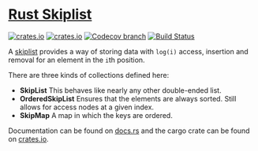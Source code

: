 # [Rust Skiplist](http://www.jpellis.me/projects/rust-skiplist)

[![crates.io](https://img.shields.io/crates/v/skiplist.svg)](https://crates.io/crates/skiplist)
[![crates.io](https://img.shields.io/crates/d/skiplist.svg)](https://crates.io/crates/skiplist)
[![Codecov branch](https://img.shields.io/codecov/c/github/JP-Ellis/rust-skiplist/master)](https://codecov.io/gh/JP-Ellis/rust-skiplist)
[![Build Status](https://img.shields.io/github/actions/workflow/status/JP-Ellis/rust-skiplist/rust.yml?branch=master)](https://github.com/JP-Ellis/rust-skiplist/actions)

A [skiplist](http://en.wikipedia.org/wiki/Skip_list) provides a way of storing
data with `log(i)` access, insertion and removal for an element in the `i`th
position.

There are three kinds of collections defined here:

-   **SkipList** This behaves like nearly any other double-ended list.
-   **OrderedSkipList** Ensures that the elements are always sorted. Still allows
  for access nodes at a given index.
-   **SkipMap** A map in which the keys are ordered.

Documentation can be found on [docs.rs](https://docs.rs/skiplist) and the cargo
crate can be found on [crates.io](https://crates.io/crates/skiplist).
